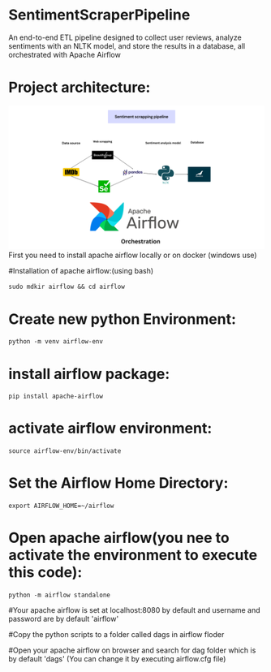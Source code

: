 # SentimentScraperPipeline
An end-to-end ETL pipeline designed to collect user reviews, analyze sentiments with an NLTK model, and store the results in a database, all orchestrated with Apache Airflow
# Project architecture:
![Web_scrapping](https://github.com/KhalilBouslah/SentimentScraperPipeline/blob/main/web_scrapping_pipeline.png)
First you need to install apache airflow locally or on docker (windows use)

#Installation of apache airflow:(using bash)
            
    sudo mdkir airflow && cd airflow

# Create new python Environment:

    python -m venv airflow-env

# install airflow package:
 
    pip install apache-airflow

# activate airflow environment:

    source airflow-env/bin/activate

# Set the Airflow Home Directory:
    export AIRFLOW_HOME=~/airflow

# Open apache airflow(you nee to activate the environment to execute this code):
    python -m airflow standalone

#Your apache airflow is set at localhost:8080 by default and username and password are by default 'airflow' 

#Copy the python scripts to a folder called dags in airflow floder 

#Open your apache airflow on browser and search for dag folder which is by default 'dags' (You can change it by executing airflow.cfg file)





